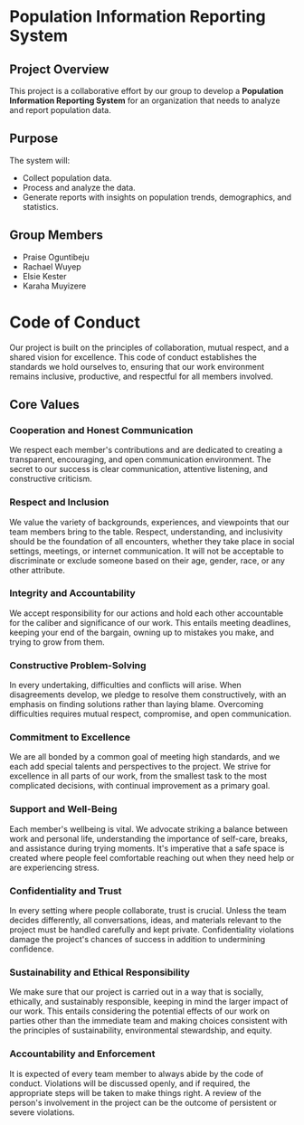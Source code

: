 # Population Information Reporting System

## Project Overview
This project is a collaborative effort by our group to develop a **Population Information Reporting System** for an organization that needs to analyze and report population data.

## Purpose
The system will:
- Collect population data.
- Process and analyze the data.
- Generate reports with insights on population trends, demographics, and statistics.

## Group Members
- Praise Oguntibeju
- Rachael Wuyep
- Elsie Kester
- Karaha Muyizere

# Code of Conduct

Our project is built on the principles of collaboration, mutual respect, and a shared vision for excellence. This code of conduct establishes the standards we hold ourselves to, ensuring that our work environment remains inclusive, productive, and respectful for all members involved.

## Core Values

### Cooperation and Honest Communication
We respect each member's contributions and are dedicated to creating a transparent, encouraging, and open communication environment. The secret to our success is clear communication, attentive listening, and constructive criticism.

### Respect and Inclusion
We value the variety of backgrounds, experiences, and viewpoints that our team members bring to the table. Respect, understanding, and inclusivity should be the foundation of all encounters, whether they take place in social settings, meetings, or internet communication. It will not be acceptable to discriminate or exclude someone based on their age, gender, race, or any other attribute.

### Integrity and Accountability
We accept responsibility for our actions and hold each other accountable for the caliber and significance of our work. This entails meeting deadlines, keeping your end of the bargain, owning up to mistakes you make, and trying to grow from them.

### Constructive Problem-Solving
In every undertaking, difficulties and conflicts will arise. When disagreements develop, we pledge to resolve them constructively, with an emphasis on finding solutions rather than laying blame. Overcoming difficulties requires mutual respect, compromise, and open communication.

### Commitment to Excellence
We are all bonded by a common goal of meeting high standards, and we each add special talents and perspectives to the project. We strive for excellence in all parts of our work, from the smallest task to the most complicated decisions, with continual improvement as a primary goal.

### Support and Well-Being
Each member's wellbeing is vital. We advocate striking a balance between work and personal life, understanding the importance of self-care, breaks, and assistance during trying moments. It's imperative that a safe space is created where people feel comfortable reaching out when they need help or are experiencing stress.

### Confidentiality and Trust
In every setting where people collaborate, trust is crucial. Unless the team decides differently, all conversations, ideas, and materials relevant to the project must be handled carefully and kept private. Confidentiality violations damage the project's chances of success in addition to undermining confidence.

### Sustainability and Ethical Responsibility
We make sure that our project is carried out in a way that is socially, ethically, and sustainably responsible, keeping in mind the larger impact of our work. This entails considering the potential effects of our work on parties other than the immediate team and making choices consistent with the principles of sustainability, environmental stewardship, and equity.

### Accountability and Enforcement
It is expected of every team member to always abide by the code of conduct. Violations will be discussed openly, and if required, the appropriate steps will be taken to make things right. A review of the person's involvement in the project can be the outcome of persistent or severe violations.

